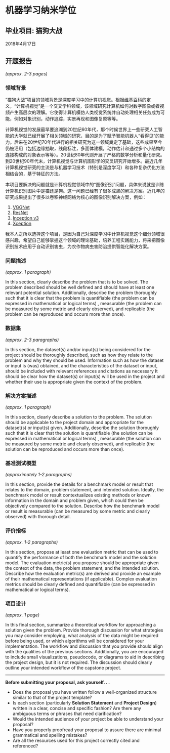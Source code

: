 # 机器学习纳米学位
## 毕业项目: 猫狗大战
2018年4月17日

## 开题报告
_(approx. 2-3 pages)_

### 领域背景

“猫狗大战”项目的领域背景是深度学习中的计算机视觉。根据[维基百科](https://en.wikipedia.org/wiki/Computer_vision)的定义，“计算机视觉”是一个交叉学科领域，该领域研究计算机如何对数字图像或者视频产生高层次的理解。它使得计算机模仿人类视觉系统并自动处理相关任务成为可能，例如对象识别，动作追踪，实景再现和图像复原等等。

计算机视觉的发展最早要追溯到20世纪60年代，那个时候世界上一些研究人工智能的大学就已经开展了相关领域的研究，目的是为了赋予智能机器人“看得见”的能力。后来在20世纪70年代进行的相关研究为这一领域奠定了基础，这些成果至今仍被沿用（包括边缘抽取，线段标注，多面体建模，动作估计和通过多个小结构的连接构成的对象表示等等）。20世纪80年代则开展了严格的数学分析和量化研究。到20世纪90年代末，计算机视觉与计算机图形学的交叉研究开始增多。最近几年计算机视觉研究的主流是与机器学习技术（特别是深度学习）和各种复杂优化方法相结合的，基于特征的方法。

本项目要解决的问题就是计算机视觉领域中的“图像识别”问题，具体来说就是训练计算机识别图片中是猫还是狗。这一问题已经有了很多成熟的解决方案。近几年的研究成果提出了很多以卷积神经网络为核心的图像识别解决方案，例如：

1. [VGGNet](https://arxiv.org/abs/1409.1556)
2. [ResNet](https://arxiv.org/abs/1512.03385)
3. [Inception v3](https://arxiv.org/abs/1512.00567)
4. [Xception](https://arxiv.org/abs/1610.02357)

我本人之所以选择这个项目，是因为自己对深度学习中计算机视觉这个细分领域很感兴趣，希望自己能够掌握这个领域的理论基础，培养工程实践能力，将来把图像识别技术应用于自动识别害虫，为农作物病虫害防治提供智能化解决方案。

### 问题描述
_(approx. 1 paragraph)_

In this section, clearly describe the problem that is to be solved. The problem described should be well defined and should have at least one relevant potential solution. Additionally, describe the problem thoroughly such that it is clear that the problem is quantifiable (the problem can be expressed in mathematical or logical terms) , measurable (the problem can be measured by some metric and clearly observed), and replicable (the problem can be reproduced and occurs more than once).

### 数据集
_(approx. 2-3 paragraphs)_

In this section, the dataset(s) and/or input(s) being considered for the project should be thoroughly described, such as how they relate to the problem and why they should be used. Information such as how the dataset or input is (was) obtained, and the characteristics of the dataset or input, should be included with relevant references and citations as necessary It should be clear how the dataset(s) or input(s) will be used in the project and whether their use is appropriate given the context of the problem.

### 解决方案描述
_(approx. 1 paragraph)_

In this section, clearly describe a solution to the problem. The solution should be applicable to the project domain and appropriate for the dataset(s) or input(s) given. Additionally, describe the solution thoroughly such that it is clear that the solution is quantifiable (the solution can be expressed in mathematical or logical terms) , measurable (the solution can be measured by some metric and clearly observed), and replicable (the solution can be reproduced and occurs more than once).

### 基准测试模型
_(approximately 1-2 paragraphs)_

In this section, provide the details for a benchmark model or result that relates to the domain, problem statement, and intended solution. Ideally, the benchmark model or result contextualizes existing methods or known information in the domain and problem given, which could then be objectively compared to the solution. Describe how the benchmark model or result is measurable (can be measured by some metric and clearly observed) with thorough detail.

### 评价指标
_(approx. 1-2 paragraphs)_

In this section, propose at least one evaluation metric that can be used to quantify the performance of both the benchmark model and the solution model. The evaluation metric(s) you propose should be appropriate given the context of the data, the problem statement, and the intended solution. Describe how the evaluation metric(s) are derived and provide an example of their mathematical representations (if applicable). Complex evaluation metrics should be clearly defined and quantifiable (can be expressed in mathematical or logical terms).

### 项目设计
_(approx. 1 page)_

In this final section, summarize a theoretical workflow for approaching a solution given the problem. Provide thorough discussion for what strategies you may consider employing, what analysis of the data might be required before being used, or which algorithms will be considered for your implementation. The workflow and discussion that you provide should align with the qualities of the previous sections. Additionally, you are encouraged to include small visualizations, pseudocode, or diagrams to aid in describing the project design, but it is not required. The discussion should clearly outline your intended workflow of the capstone project.

-----------

**Before submitting your proposal, ask yourself. . .**

- Does the proposal you have written follow a well-organized structure similar to that of the project template?
- Is each section (particularly **Solution Statement** and **Project Design**) written in a clear, concise and specific fashion? Are there any ambiguous terms or phrases that need clarification?
- Would the intended audience of your project be able to understand your proposal?
- Have you properly proofread your proposal to assure there are minimal grammatical and spelling mistakes?
- Are all the resources used for this project correctly cited and referenced?
